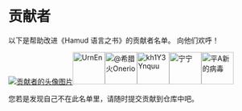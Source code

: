 # 贡献者

以下是帮助改进《Hamud 语言之书》的贡献者名单。 向他们欢呼！

<a href="https://github.com/Hamud-Lang/Hamud_Book/graphs/contributors" target="_blank"><img alt="贡献者的头像图片" src="https://contrib.rocks/image?repo=Hamud-Lang/Hamud_Book"/>​</a>
<a href="tencent://message/?uin=2918044071&Menu=yes" target="_blank"><img width="64" alt="UrnEn" src="https://q1.qlogo.cn/g?b=qq&nk=2918044071&s=640"/>​</a>
<a href="https://space.bilibili.com/3461580048042619" target="_blank"><img width="64" alt="@希腊火Onerio" src="https://proxy.pj568.eu.org/https/i1.hdslb.com/bfs/face/c3cd92fab46b31adf754f5746c5b83b53b6f58d9.jpg"/>​</a>
<a href="tencent://message/?uin=2301299437&Menu=yes" target="_blank"><img width="64" alt="kh1Y3Ynquu" src="https://q1.qlogo.cn/g?b=qq&nk=2301299437&s=640"/>​</a>
<a href="tencent://message/?uin=93618119&Menu=yes" target="_blank"><img width="64" alt="宁宁" src="https://q1.qlogo.cn/g?b=qq&nk=93618119&s=640"/>​</a>
<a href="tencent://message/?uin=8598225&Menu=yes" target="_blank"><img width="64" alt="平A新的病毒" src="https://q1.qlogo.cn/g?b=qq&nk=8598225&s=640"/>​</a>

您若是发现自己不在此名单里，请随时提交贡献到仓库中吧。
